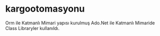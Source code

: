 # kargootomasyonu
Orm ile Katmanlı Mimari yapısı kurulmuş Ado.Net ile Katmanlı Mimaride Class Libraryler kullanıldı.
